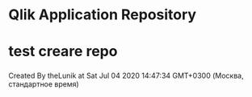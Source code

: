 # Qlik Application Repository 
# test creare repo
### 
Created By theLunik at Sat Jul 04 2020 14:47:34 GMT+0300 (Москва, стандартное время)